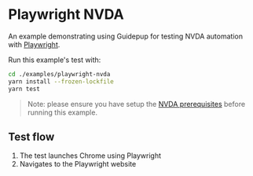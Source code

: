 # Playwright NVDA

An example demonstrating using Guidepup for testing NVDA automation with [Playwright](https://playwright.dev/).

Run this example's test with:

```bash
cd ./examples/playwright-nvda
yarn install --frozen-lockfile
yarn test
```

> Note: please ensure you have setup the [NVDA prerequisites](../../guides/nvda-prerequisites/README.md) before running this example.

## Test flow

1. The test launches Chrome using Playwright
2. Navigates to the Playwright website
